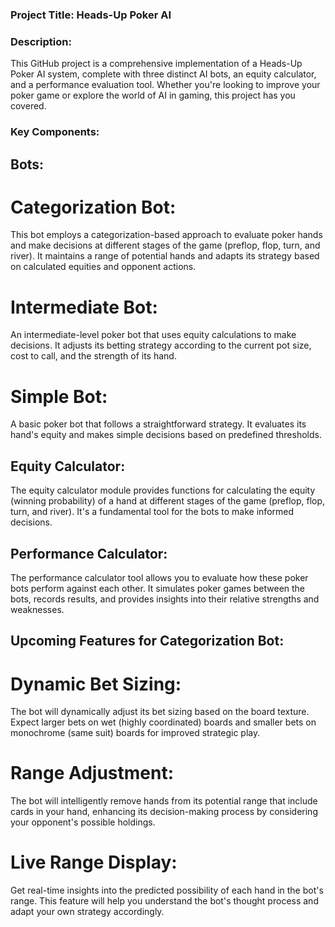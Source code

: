 ### Project Title: Heads-Up Poker AI

### Description:
This GitHub project is a comprehensive implementation of a Heads-Up Poker AI system, complete with three distinct AI bots, an equity calculator, and a performance evaluation tool. Whether you're looking to improve your poker game or explore the world of AI in gaming, this project has you covered.

### Key Components:

## Bots:

# Categorization Bot: 
This bot employs a categorization-based approach to evaluate poker hands and make decisions at different stages of the game (preflop, flop, turn, and river). It maintains a range of potential hands and adapts its strategy based on calculated equities and opponent actions.
# Intermediate Bot: 
An intermediate-level poker bot that uses equity calculations to make decisions. It adjusts its betting strategy according to the current pot size, cost to call, and the strength of its hand.
# Simple Bot: 
A basic poker bot that follows a straightforward strategy. It evaluates its hand's equity and makes simple decisions based on predefined thresholds.
## Equity Calculator:
The equity calculator module provides functions for calculating the equity (winning probability) of a hand at different stages of the game (preflop, flop, turn, and river). It's a fundamental tool for the bots to make informed decisions.
## Performance Calculator:
The performance calculator tool allows you to evaluate how these poker bots perform against each other. It simulates poker games between the bots, records results, and provides insights into their relative strengths and weaknesses.
## Upcoming Features for Categorization Bot:
# Dynamic Bet Sizing: 
The bot will dynamically adjust its bet sizing based on the board texture. Expect larger bets on wet (highly coordinated) boards and smaller bets on monochrome (same suit) boards for improved strategic play.
# Range Adjustment: 
The bot will intelligently remove hands from its potential range that include cards in your hand, enhancing its decision-making process by considering your opponent's possible holdings.
# Live Range Display: 
Get real-time insights into the predicted possibility of each hand in the bot's range. This feature will help you understand the bot's thought process and adapt your own strategy accordingly.
